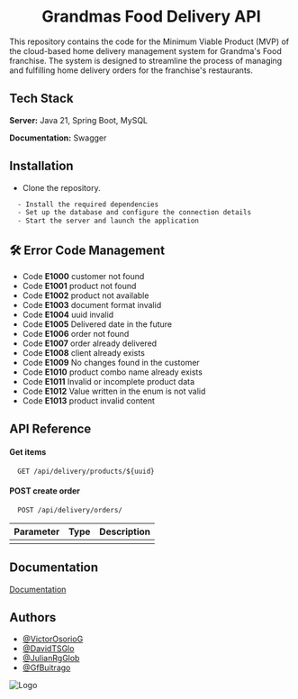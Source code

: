 
<h1 align="center">Grandmas Food Delivery API</h1>

This repository contains the code for the Minimum Viable Product (MVP) of the cloud-based home delivery management system for Grandma's Food franchise. The system is designed to streamline the process of managing and fulfilling home delivery orders for the franchise's restaurants.


## Tech Stack

**Server:** Java 21, Spring Boot, MySQL

**Documentation:** Swagger


## Installation

- Clone the repository.
```bash
  - Install the required dependencies
  - Set up the database and configure the connection details
  - Start the server and launch the application
```

## 🛠 Error Code Management
* Code **E1000** customer not found
* Code **E1001** product not found
* Code **E1002** product not available
* Code **E1003** document format invalid
* Code **E1004** uuid invalid
* Code **E1005** Delivered date in the future
* Code **E1006** order not found
* Code **E1007** order already delivered
* Code **E1008** client already exists
* Code **E1009** No changes found in the customer
* Code **E1010** product combo name already exists
* Code **E1011** Invalid or incomplete product data
* Code **E1012** Value written in the enum is not valid
* Code **E1013** product invalid content


## API Reference

#### Get items

```http
  GET /api/delivery/products/${uuid}
```

#### POST create order

```http
  POST /api/delivery/orders/
```

| Parameter | Type     | Description                       |
| :-------- | :------- | :-------------------------------- |
|      |  |  |




## Documentation

[Documentation](http://localhost:8080/api/delivery/swagger-ui/index.html)


## Authors

- [@VictorOsorioG](https://github.com/VictorOsorioG)
- [@DavidTSGlo](https://github.com/DavidTSGlo)
- [@JulianRgGlob](https://github.com/JulianRgGlob)
- [@GfBuitrago](https://github.com/GfBuitrago)


![Logo](https://dtxalliance.org/wp-content/uploads/2022/06/Globant-Original-Logo-06.03.2022-2048x404.png)

